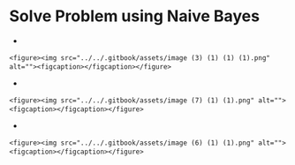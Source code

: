 # Solve Problem using Naive Bayes

*

    <figure><img src="../../.gitbook/assets/image (3) (1) (1) (1).png" alt=""><figcaption></figcaption></figure>
*

    <figure><img src="../../.gitbook/assets/image (7) (1) (1).png" alt=""><figcaption></figcaption></figure>
*

    <figure><img src="../../.gitbook/assets/image (6) (1) (1).png" alt=""><figcaption></figcaption></figure>

